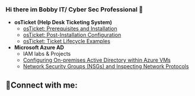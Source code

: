 ### Hi there im Bobby IT/ Cyber Sec Professional 👋


- <b>osTicket (Help Desk Ticketing System)</b>
  - [osTicket: Prerequisites and Installation](https://github.com//osticket-prereqs)
  - [osTicket: Post-Installation Configuration](https://github.com//post-install-config)
  - [osTicket: Ticket Lifecycle Examples](https://github.com//ticket-lifecycle)
- <b>Microsoft Azure AD</b>
  - IAM labs & Projects 
  - [Configuring On-premises Active Directory within Azure VMs](https://github.com//configure-ad)
  - [Network Security Groups (NSGs) and Inspecting Network Protocols](https://github.com//azure-network-protocols)

<h2>🤳Connect with me:</h2><!--
**bobbyb320/bobbyb320** is a ✨ _special_ ✨ repository because its `README.md` (this file) appears on your GitHub profile.

Here are some ideas to get you started:

- 🔭 I’m currently working on ... IAM labs 
- 🌱 I’m currently learning ...
- 👯 I’m looking to collaborate on ...
- 🤔 I’m looking for help with ...
- 💬 Ask me about ...
- 📫 How to reach me: ...
- 😄 Pronouns: ...
- ⚡ Fun fact: ...
--># Azure Global Administrator Role Assignment

## Overview

This document provides a breakdown of the **Azure Global Administrator role** assigned to the user `bobby bullock`. The role is displayed within the Microsoft Azure portal under **Assigned Roles**. 

## Screenshot

![Global Administrator Role](path/to/screenshot.png)

Replace `path/to/screenshot.png` with the correct file path in your repository.

---

## Details of the Screenshot

- **User**: `bobby bullock`
- **Role Assigned**: `Global Administrator`
- **Description**: The Global Administrator role can manage all aspects of Microsoft Entra ID (formerly Azure Active Directory) and other Microsoft services that utilize Entra identities.
- **Resource Name**: Directory
- **Resource Type**: Organization
- **Assignment Path**: Direct
- **Type**: Built-in

---

## What I Did

1. **Navigated to the Azure Portal**:  
   I accessed the Microsoft Azure portal via `https://portal.azure.com/` and logged into the organization account.

2. **User Management**:  
   I navigated to the **Users** section under **Microsoft Entra ID** to view the roles assigned to a user.

3. **Assigned Role**:  
   The user `bobby bullock` was assigned the **Global Administrator** role, which gives full administrative privileges over Microsoft Entra ID and related Microsoft services.

4. **Captured the Role Assignment**:  
   A screenshot of the role assignment was taken to document the user's administrative permissions.

---

## Why This Is Important

The **Global Administrator** role is the highest privilege level in Microsoft Entra ID. It allows the user to:

- Manage all aspects of user and group accounts.
- Control access to all Microsoft services that integrate with Entra identities.
- Assign roles and permissions to other users within the organization.

For security purposes, it is best practice to:

- Limit the number of Global Administrators in your organization.
- Use **Privileged Identity Management (PIM)** to manage role assignments.

---

## Lessons Learned

- **Documentation**: Always document user roles and permissions for auditing and accountability.
- **Security**: Ensure that users with high-level roles like Global Administrator follow strong password policies and enable Multi-Factor Authentication (MFA)
